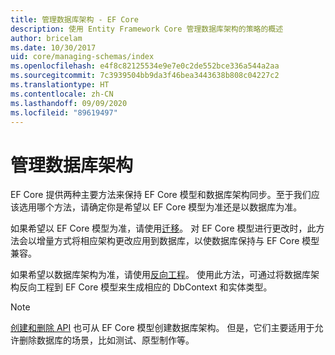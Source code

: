 ```yaml
---
title: 管理数据库架构 - EF Core
description: 使用 Entity Framework Core 管理数据库架构的策略的概述
author: bricelam
ms.date: 10/30/2017
uid: core/managing-schemas/index
ms.openlocfilehash: e4f8c82125534e9e7e0c2de552bce336a544a2aa
ms.sourcegitcommit: 7c3939504bb9da3f46bea3443638b808c04227c2
ms.translationtype: HT
ms.contentlocale: zh-CN
ms.lasthandoff: 09/09/2020
ms.locfileid: "89619497"
---
```

# <a name="managing-database-schemas"></a>管理数据库架构

EF Core 提供两种主要方法来保持 EF Core 模型和数据库架构同步。至于我们应该选用哪个方法，请确定你是希望以 EF Core 模型为准还是以数据库为准。

如果希望以 EF Core 模型为准，请使用[迁移][1]。 对 EF Core 模型进行更改时，此方法会以增量方式将相应架构更改应用到数据库，以使数据库保持与 EF Core 模型兼容。

如果希望以数据库架构为准，请使用[反向工程][2]。 使用此方法，可通过将数据库架构反向工程到 EF Core 模型来生成相应的 DbContext 和实体类型。

> [!NOTE]
> [创建和删除 API][3] 也可从 EF Core 模型创建数据库架构。 但是，它们主要适用于允许删除数据库的场景，比如测试、原型制作等。

  [1]: xref:core/managing-schemas/migrations/index
  [2]: xref:core/managing-schemas/scaffolding
  [3]: xref:core/managing-schemas/ensure-created
